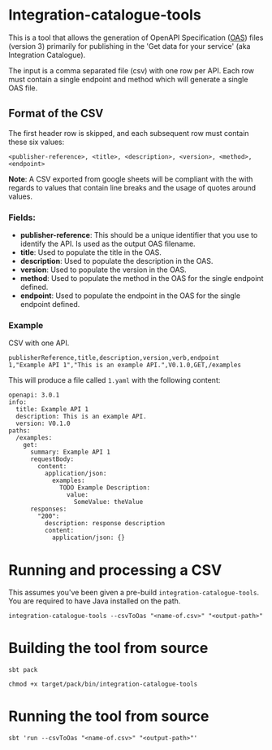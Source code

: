 # Integration-catalogue-tools

This is a tool that allows the generation of OpenAPI Specification ([OAS](https://www.openapis.org/)) files (version 3) primarily for publishing in the 'Get data for your service' (aka Integration Catalogue).

The input is a comma separated file (csv) with one row per API. Each row must contain a single endpoint and method which will generate a single OAS file.

## Format of the CSV
The first header row is skipped, and each subsequent row must contain these six values:

```
<publisher-reference>, <title>, <description>, <version>, <method>, <endpoint>
```

**Note**: A CSV exported from google sheets will be compliant with the with regards to values that contain line breaks and the usage of quotes around values.

### Fields:
 - **publisher-reference**: This should be a unique identifier that you use to identify the API. Is used as the output OAS filename.
 - **title**: Used to populate the title in the OAS.
 - **description**: Used to populate the description in the OAS.
 - **version**: Used to populate the version in the OAS.
 - **method**: Used to populate the method in the OAS for the single endpoint defined.
 - **endpoint**: Used to populate the endpoint in the OAS for the single endpoint defined.

 ### Example
 CSV with one API.
 ```
publisherReference,title,description,version,verb,endpoint
1,"Example API 1","This is an example API.",V0.1.0,GET,/examples
```

This will produce a file called ```1.yaml``` with the following content:
```
openapi: 3.0.1
info:
  title: Example API 1
  description: This is an example API.
  version: V0.1.0
paths:
  /examples:
    get:
      summary: Example API 1
      requestBody:
        content:
          application/json:
            examples:
              TODO Example Description:
                value:
                  SomeValue: theValue
      responses:
        "200":
          description: response description
          content:
            application/json: {}
```

# Running and processing a CSV

This assumes you've been given a pre-build `integration-catalogue-tools`. You are required to have Java installed on the path.

```
integration-catalogue-tools --csvToOas "<name-of.csv>" "<output-path>"
```

# Building the tool from source
```
sbt pack

chmod +x target/pack/bin/integration-catalogue-tools                                                                      
```

# Running the tool from source

```
sbt 'run --csvToOas "<name-of.csv>" "<output-path>"'
```
